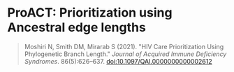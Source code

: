 # ProACT: **Pr**i**o**ritization using **A**n**c**es**t**ral edge lengths

> Moshiri N, Smith DM, Mirarab S (2021). "HIV Care Prioritization Using Phylogenetic Branch Length." *Journal of Acquired Immune Deficiency Syndromes*. 86(5):626–637. [doi:10.1097/QAI.0000000000002612](https://doi.org/10.1097/QAI.0000000000002612)
